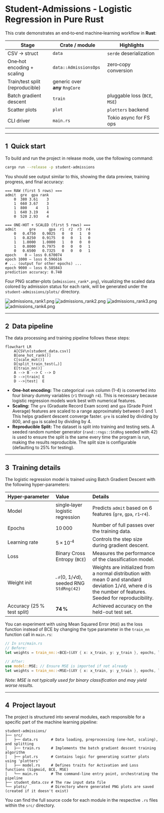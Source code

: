 # Student‑Admissions ‑ Logistic Regression in Pure Rust

This crate demonstrates an end‑to‑end machine‑learning workflow in
**Rust**:

| Stage | Crate / module | Highlights |
|-------|----------------|------------|
| CSV → struct | `data` | `serde` deserialization |
| One‑hot encoding + scaling | `data::AdmissionsOps` | zero‑copy conversion |
| Train/test split (reproducible) | generic over **any** `RngCore` |
| Batch gradient descent | `train` | pluggable loss (`BCE`, `MSE`) |
| Scatter plots | `plot` | `plotters` backend |
| CLI driver | `main.rs` | Tokio async for FS ops |

---

## 1  Quick start

To build and run the project in release mode, use the following command:

```bash
cargo run --release -p student-admissions
```

You should see output similar to this, showing the data preview, training progress, and final accuracy:

```text
=== RAW (first 5 rows) ===
admit  gre  gpa rank
    0  380 3.61    3
    1  660 3.67    3
    1  800    4    1
    1  640 3.19    4
    0  520 2.93    4

=== ONE‑HOT + SCALED (first 5 rows) ===
admit      gre      gpa  r1  r2  r3  r4
    0   0.4750   0.9025   0   0   1   0
    1   0.8250   0.9175   0   0   1   0
    1   1.0000   1.0000   1   0   0   0
    1   0.8000   0.7975   0   0   0   1
    0   0.6500   0.7325   0   0   0   1
epoch    0 – loss 0.670074
epoch 1000 – loss 0.596616
# ... (output for other epochs) ...
epoch 9000 – loss 0.585843
prediction accuracy: 0.740
```

Four PNG scatter‑plots (`admissions_rank*.png`), visualizing the scaled data colored by admission status for each rank, will be generated under the `student-admissions/plots/` directory.

![admissions_rank1.png](plots/admissions_rank1.png)
![admissions_rank2.png](plots/admissions_rank2.png)
![admissions_rank3.png](plots/admissions_rank3.png)
![admissions_rank4.png](plots/admissions_rank4.png)

---

## 2  Data pipeline

The data processing and training pipeline follows these steps:

```mermaid
flowchart LR
    A[CSV\n(student_data.csv)]
    B[one_hot_rank()]
    C[scale_mut()]
    D[split_train_test(…)]
    E[train_nn()]
    A --> B --> C --> D
    D -->|train| E
    D -->|test|  E
```

*   **One‑hot encoding:** The categorical `rank` column (1-4) is converted into four binary dummy variables (`r1` through `r4`). This is necessary because logistic regression models work best with numerical features.
*   **Scaling:** The `gre` (Graduate Record Exam score) and `gpa` (Grade Point Average) features are scaled to a range approximately between 0 and 1. This helps gradient descent converge faster. `gre` is scaled by dividing by 800, and `gpa` is scaled by dividing by 4.
*   **Reproducible Split:** The dataset is split into training and testing sets. A seeded random number generator (`rand::rngs::StdRng` seeded with 42) is used to ensure the split is the same every time the program is run, making the results reproducible. The split size is configurable (defaulting to 25% for testing).

---

## 3  Training details

The logistic regression model is trained using Batch Gradient Descent with the following hyper-parameters:

| Hyper‑parameter            | Value                                | Details                                      |
| :------------------------- | :----------------------------------- | :------------------------------------------- |
| Model                      | single‑layer logistic regression     | Predicts `admit` based on 6 features (`gre`, `gpa`, `r1`‑`r4`). |
| Epochs                     | 10 000                               | Number of full passes over the training data. |
| Learning rate              | 5 × 10<sup>‑4</sup>                  | Controls the step size during gradient descent. |
| Loss                       | Binary Cross Entropy (`BCE`)         | Measures the performance of the classification model. |
| Weight init                | 𝒩(0, 1/√d), seeded RNG `StdRng(42)` | Weights are initialized from a normal distribution with mean 0 and standard deviation 1/√d, where d is the number of features. Seeded for reproducibility. |
| Accuracy (25 % test split) | **74 %**                             | Achieved accuracy on the held-out test set. |

You can experiment with using Mean Squared Error (`MSE`) as the loss function instead of BCE by changing the type parameter in the `train_nn` function call in `main.rs`:

```rust
// In src/main.rs
// Before:
let weights = train_nn::<BCE>(&XY { x: x_train, y: y_train }, epochs, lr)?;

// After:
use model::MSE; // Ensure MSE is imported if not already
let weights = train_nn::<MSE>(&XY { x: x_train, y: y_train }, epochs, lr)?;
```
*Note: MSE is not typically used for binary classification and may yield worse results.*

---

## 4  Project layout

The project is structured into several modules, each responsible for a specific part of the machine learning pipeline:

```text
student-admissions/
├── src/
│   ├── data.rs      # Data loading, preprocessing (one-hot, scaling), and splitting
│   ├── train.rs     # Implements the batch gradient descent training algorithm
│   ├── plot.rs      # Contains logic for generating scatter plots using 'plotters'
│   ├── model.rs     # Defines traits for Activation and Loss functions (Sigmoid, BCE, MSE)
│   └── main.rs      # The command-line entry point, orchestrating the pipeline
├── student_data.csv # The raw input data file
└── plots/           # Directory where generated PNG plots are saved (created if it doesn't exist)
```

You can find the full source code for each module in the respective `.rs` files within the `src/` directory.